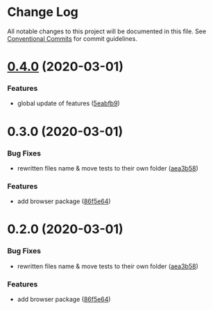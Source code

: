 # Change Log

All notable changes to this project will be documented in this file.
See [Conventional Commits](https://conventionalcommits.org) for commit guidelines.

# [0.4.0](https://github.com/belyas/ecommerce-app/compare/@by/browser@0.3.0...@by/browser@0.4.0) (2020-03-01)


### Features

* global update of features ([5eabfb9](https://github.com/belyas/ecommerce-app/commit/5eabfb96bb0397db6058ffded600a11f1f8b54b3))





# 0.3.0 (2020-03-01)


### Bug Fixes

* rewritten files name & move tests to their own folder ([aea3b58](https://github.com/belyas/ecommerce-app/commit/aea3b58dac3f0d7dae465705b9c48f52fe433558))


### Features

* add browser package ([86f5e64](https://github.com/belyas/ecommerce-app/commit/86f5e64288c953242ff1ac6f71d5e90f1f963a1d))





# 0.2.0 (2020-03-01)


### Bug Fixes

* rewritten files name & move tests to their own folder ([aea3b58](https://github.com/belyas/ecommerce-app/commit/aea3b58dac3f0d7dae465705b9c48f52fe433558))


### Features

* add browser package ([86f5e64](https://github.com/belyas/ecommerce-app/commit/86f5e64288c953242ff1ac6f71d5e90f1f963a1d))

